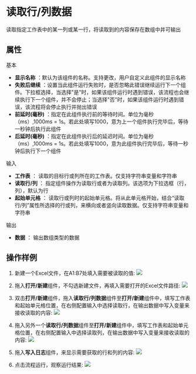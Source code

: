 # 读取行/列数据
读取指定工作表中的某一列或某一行，将读取到的内容保存在数组中并可输出

## 属性
基本
- **显示名称** ：默认为该组件的名称。支持更改，用户自定义此组件的显示名称
- **失败后继续** ：设置当此组件运行失败时，是否忽略此错误继续运行下一个组件。下拉框选择，当选择"是"时，如果该组件运行时遇到错误，该流程也会继续执行下一个组件，并不会停止；当选择"否"时，如果该组件运行时遇到错误，该流程将会停止执行并抛出错误
- **前延时(毫秒)** ：指定在此组件执行前的等待时间。单位为毫秒（ms）,1000ms = 1s。若此处填写1000，意为上一个组件执行完毕后，等待一秒钟后执行此组件
- **后延时(毫秒)** ：指定在此组件执行后的延迟时间。单位为毫秒（ms）,1000ms = 1s。若此处填写1000，意为此组件执行完毕后，等待一秒钟后执行下一个组件


输入

- **工作表** ： 读取的目标行或列所在的工作表。仅支持字符串变量和字符串
- **读取行/列** ：  指定组件操作为读取行或者为读取列。该选项为下拉选框（行，列），默认为行
- **起始单元格** ：  读取行或列时的起始单元格。将从此单元格开始，结合“读取行/列”属性所选择的行或列，来横向或者竖向读取数据。仅支持字符串变量和字符串

输出
- **数据** ： 输出数组类型的数据

## 操作样例
1. 新建一个Excel文件，在A1:B7处填入需要被读取的值:
![](https://docimages.blob.core.chinacloudapi.cn/images/Activities/wps9.png)

2. 拖入**打开/新建**组件，不勾选新建文件，再填入需要打开的Excel文件路径:
![](https://docimages.blob.core.chinacloudapi.cn/images/Activities/wps5.png)

3. 双击**打开/新建**组件，拖入**读取行/列数据**组件至**打开/新建**组件中，填写工作表和起始单元格位置，在右侧配置输入中选择读取行，在输出数据中写入变量来接收读取的内容:
![](https://docimages.blob.core.chinacloudapi.cn/images/Activities/wps13.png)

4. 拖入另外一个**读取行/列数据**组件至**打开/新建**组件中，填写工作表和起始单元格位置，在右侧配置输入中选择读取列，在输出数据中写入变量来接收读取的内容:
![](https://docimages.blob.core.chinacloudapi.cn/images/Activities/wps14.png)

5. 拖入**写入日志**组件，来显示需要获取的行和列的内容:
![](https://docimages.blob.core.chinacloudapi.cn/images/Activities/wps15.png)

6. 点击流程运行，观察运行结果:
![](https://docimages.blob.core.chinacloudapi.cn/images/Activities/wps16.png)





